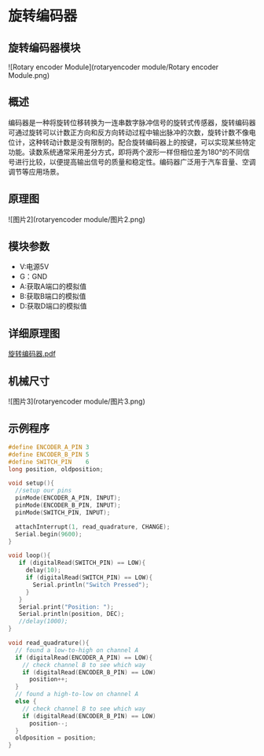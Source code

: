 # 旋转编码器

## 旋转编码器模块

![Rotary encoder Module](rotaryencoder module/Rotary encoder Module.png)

##  概述

​       编码器是一种将旋转位移转换为一连串数字脉冲信号的旋转式传感器，旋转编码器可通过旋转可以计数正方向和反方向转动过程中输出脉冲的次数，旋转计数不像电位计，这种转动计数是没有限制的。配合旋转编码器上的按键，可以实现某些特定功能。读数系统通常采用差分方式，即将两个波形一样但相位差为180°的不同信号进行比较，以便提高输出信号的质量和稳定性。编码器广泛用于汽车音量、空调调节等应用场景。

## 原理图

![图片2](rotaryencoder module/图片2.png)

## 模块参数

* V:电源5V
* G：GND
* A:获取A端口的模拟值
* B:获取B端口的模拟值
* D:获取D端口的模拟值

## 详细原理图

 [旋转编码器.pdf](旋转编码器模块图片/旋转编码器.pdf) 

## 机械尺寸



![图片3](rotaryencoder module/图片3.png)

## 示例程序

```c
#define ENCODER_A_PIN 3
#define ENCODER_B_PIN 5
#define SWITCH_PIN    6
long position, oldposition;

void setup(){
  //setup our pins 
  pinMode(ENCODER_A_PIN, INPUT);
  pinMode(ENCODER_B_PIN, INPUT);
  pinMode(SWITCH_PIN, INPUT);

  attachInterrupt(1, read_quadrature, CHANGE);
  Serial.begin(9600);
}

void loop(){
   if (digitalRead(SWITCH_PIN) == LOW){
     delay(10);
     if (digitalRead(SWITCH_PIN) == LOW){
       Serial.println("Switch Pressed");
     }
   }
   Serial.print("Position: ");
   Serial.println(position, DEC);
   //delay(1000);
}

void read_quadrature(){  
  // found a low-to-high on channel A 
  if (digitalRead(ENCODER_A_PIN) == LOW){   
    // check channel B to see which way 
    if (digitalRead(ENCODER_B_PIN) == LOW)
      position++;
  }
  // found a high-to-low on channel A 
  else {
    // check channel B to see which way 
    if (digitalRead(ENCODER_B_PIN) == LOW)
      position--;
  }
  oldposition = position;
}
```

